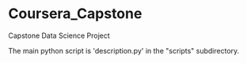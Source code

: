 # Coursera_Capstone
Capstone Data Science Project

The main python script is 'description.py' in the "scripts" subdirectory.
